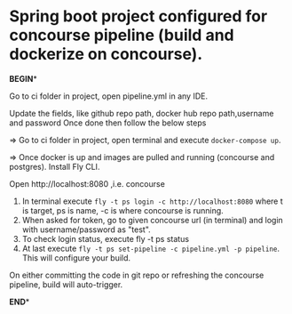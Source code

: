 # Spring boot project configured for concourse pipeline (build and dockerize on concourse).

**************************************BEGIN***************************************

Go to ci folder in project, open pipeline.yml in any IDE.

Update the fields, like github repo path, docker hub repo path,username and password
Once done then follow the below steps

=> Go to ci folder in project, open terminal and execute `docker-compose up`.

=> Once docker is up and images are pulled and running (concourse and postgres). Install Fly CLI.

Open http://localhost:8080 ,i.e. concourse

1) In terminal execute `fly -t ps login -c http://localhost:8080` where t is target, ps is name, -c is where concourse is running.
2) When asked for token, go to given concourse url (in terminal) and login with username/password as "test".
3) To check login status, execute fly -t ps status
4) At last execute `fly -t ps set-pipeline -c pipeline.yml -p pipeline`. This will configure your build.

On either committing the code in git repo or refreshing the concourse pipeline, build will auto-trigger.


**************************************END***************************************

